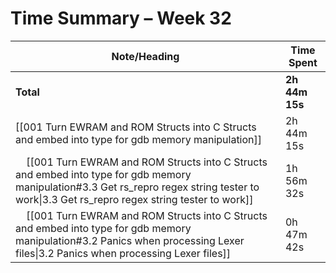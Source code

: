 # Time Summary – Week 32

| Note/Heading | Time Spent |
|--------------|------------|
| **Total** | **2h 44m 15s** |
| [[001 Turn EWRAM and ROM Structs into C Structs and embed into type for gdb memory manipulation]] | 2h 44m 15s |
| &nbsp;&nbsp;&nbsp;&nbsp;[[001 Turn EWRAM and ROM Structs into C Structs and embed into type for gdb memory manipulation#3.3 Get rs_repro regex string tester to work\|3.3 Get rs_repro regex string tester to work]] | 1h 56m 32s |
| &nbsp;&nbsp;&nbsp;&nbsp;[[001 Turn EWRAM and ROM Structs into C Structs and embed into type for gdb memory manipulation#3.2 Panics when processing Lexer files\|3.2 Panics when processing Lexer files]] | 0h 47m 42s |

